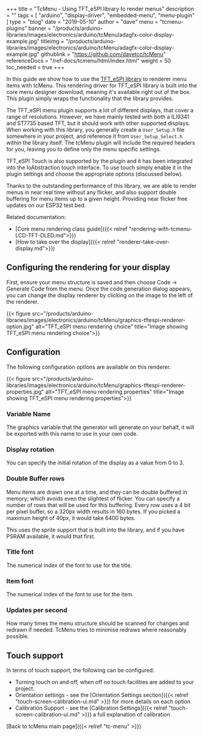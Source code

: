 +++
title = "TcMenu - Using TFT_eSPI library to render menus"
description = ""
tags = [ "arduino", "display-driver", "embedded-menu", "menu-plugin" ]
type = "blog"
date = "2019-05-10"
author =  "dave"
menu = "tcmenu-plugins"
banner = "/products/arduino-libraries/images/electronics/arduino/tcMenu/adagfx-color-display-example.jpg"
titleimg = "/products/arduino-libraries/images/electronics/arduino/tcMenu/adagfx-color-display-example.jpg"
githublink = "https://github.com/davetcc/tcMenu"
referenceDocs = "/ref-docs/tcmenu/html/index.html"
weight = 50
toc_needed = true
+++

In this guide we show how to use the [TFT_eSPI library](https://github.com/Bodmer/TFT_eSPI) to renderer menu items with tcMenu. This rendering driver for TFT_eSPI library is built into the core menu designer download, meaning it's available right out of the box. This plugin simply wraps the functionality that the library provides.


The TFT_eSPI menu plugin supports a lot of different displays, that cover a range of resolutions. However, we have mainly tested with both a ILI9341 and ST7735 based TFT, but it should work with other supported displays. When working with this library, you generally create a `User_Setup.h` file somewhere in your project, and reference it from `User_Setup_Select.h` within the library itself. The tcMenu plugin will include the required headers for you, leaving you to define only the menu specific settings.

TFT_eSPI Touch is also supported by the plugin and it has been integrated into the IoAbstraction touch interface. To use touch simply enable it in the plugin settings and choose the appropriate options (discussed below).

Thanks to the outstanding performance of this library, we are able to render menus in near real time without any flicker, and also support double buffering for menu items up to a given height. Providing near flicker free updates on our ESP32 test bed. 

Related documentation:
 
* [Core menu rendering class guide]({{< relref "rendering-with-tcmenu-LCD-TFT-OLED.md">}})
* [How to take over the display]({{< relref "renderer-take-over-display.md">}})

## Configuring the rendering for your display

First, ensure your menu structure is saved and then choose Code -> Generate Code from the menu. Once the code generation dialog appears, you can change the display renderer by clicking on the image to the left of the renderer.

{{< figure src="/products/arduino-libraries/images/electronics/arduino/tcMenu/graphics-tftespi-renderer-option.jpg" alt="TFT_eSPI menu rendering choice" title="Image showing TFT_eSPI menu rendering choice">}}

## Configuration

The following configuration options are available on this renderer.

{{< figure src="/products/arduino-libraries/images/electronics/arduino/tcMenu/graphics-tftespi-renderer-properties.jpg" alt="TFT_eSPI menu rendering properties" title="Image showing TFT_eSPI menu rendering properties">}}

### Variable Name

The graphics variable that the generator will generate on your behalf, it will be exported with this name to use in your own code.

### Display rotation

You can specify the initial rotation of the display as a value from 0 to 3.

### Double Buffer rows

Menu items are drawn one at a time, and they can be double buffered in memory; which avoids even the slightest of flicker. You can specify a number of rows that will be used for this buffering. Every row uses a 4 bit per pixel buffer, so a 320px width results in 160 bytes. If you picked a maximum height of 40px, it would take 6400 bytes.

This uses the sprite support that is built into the library, and if you have PSRAM available, it would that first.

### Title font

The numerical index of the font to use for the title.

### Item font

The numerical index of the font to use for the item.

### Updates per second

How many times the menu structure should be scanned for changes and redrawn if needed. TcMenu tries to minimise redraws where reasonably possible.

## Touch support

In terms of touch support, the following can be configured:

* Turning touch on and off, when off no touch facilities are added to your project.
* Orientation settings - see the [Orientation Settings section]({{< relref "touch-screen-calibration-ui.md" >}}) for more details on each option
* Calibration Support - see the [Calibration Settings]({{< relref "touch-screen-calibration-ui.md" >}}) a full explanation of calibration


[Back to tcMenu main page]({{< relref "tc-menu" >}}) 